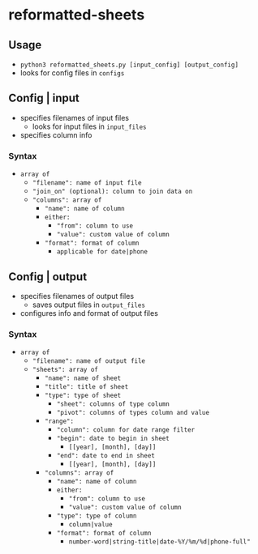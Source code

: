# reformatted-sheets

## Usage
- `python3 reformatted_sheets.py [input_config] [output_config]`
- looks for config files in `configs`

## Config | input
- specifies filenames of input files
	- looks for input files in `input_files`
- specifies column info

### Syntax
- `array of`
	- `"filename": name of input file`
	- `"join_on" (optional): column to join data on`
	- `"columns": array of`
		- `"name": name of column`
		- `either:`
			- `"from": column to use`
			- `"value": custom value of column`
		- `"format": format of column`
			- `applicable for date|phone`

## Config | output
- specifies filenames of output files
	- saves output files in `output_files`
- configures info and format of output files

### Syntax
- `array of`
	- `"filename": name of output file`
	- `"sheets": array of`
		- `"name": name of sheet`
		- `"title": title of sheet`
		- `"type": type of sheet`
			- `"sheet": columns of type column`
			- `"pivot": columns of types column and value`
		- `"range":`
			- `"column": column for date range filter`
			- `"begin": date to begin in sheet`
				- `[[year], [month], [day]]`
			- `"end": date to end in sheet`
				- `[[year], [month], [day]]`
		- `"columns": array of`
			- `"name": name of column`
			- `either:`
				- `"from": column to use`
				- `"value": custom value of column`
			- `"type": type of column`
				- `column|value`
			- `"format": format of column`
				- `number-word|string-title|date-%Y/%m/%d|phone-full"`

